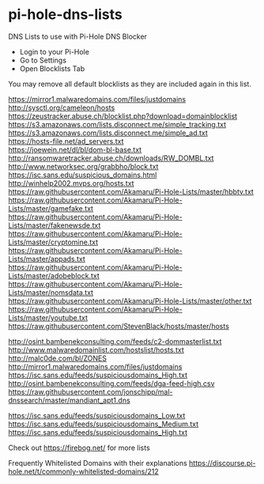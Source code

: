 # pi-hole-dns-lists
DNS Lists to use with Pi-Hole DNS Blocker

 - Login to your Pi-Hole
 - Go to Settings
 - Open Blocklists Tab
 
You may remove all default blocklists as they are included again in this list.

https://mirror1.malwaredomains.com/files/justdomains </br>
http://sysctl.org/cameleon/hosts </br>
https://zeustracker.abuse.ch/blocklist.php?download=domainblocklist 	 </br>
https://s3.amazonaws.com/lists.disconnect.me/simple_tracking.txt 	 </br>
https://s3.amazonaws.com/lists.disconnect.me/simple_ad.txt 	 </br>
https://hosts-file.net/ad_servers.txt 	 </br>
https://joewein.net/dl/bl/dom-bl-base.txt 	 </br>
http://ransomwaretracker.abuse.ch/downloads/RW_DOMBL.txt 	 </br>
http://www.networksec.org/grabbho/block.txt 	 </br>
https://isc.sans.edu/suspicious_domains.html 	 </br>
http://winhelp2002.mvps.org/hosts.txt 	 </br>
https://raw.githubusercontent.com/Akamaru/Pi-Hole-Lists/master/hbbtv.txt 	 </br>
https://raw.githubusercontent.com/Akamaru/Pi-Hole-Lists/master/gamefake.txt 	 </br>
https://raw.githubusercontent.com/Akamaru/Pi-Hole-Lists/master/fakenewsde.txt 	 </br>
https://raw.githubusercontent.com/Akamaru/Pi-Hole-Lists/master/cryptomine.txt 	 </br>
https://raw.githubusercontent.com/Akamaru/Pi-Hole-Lists/master/appads.txt 	 </br>
https://raw.githubusercontent.com/Akamaru/Pi-Hole-Lists/master/adobeblock.txt 	 </br>
https://raw.githubusercontent.com/Akamaru/Pi-Hole-Lists/master/nomsdata.txt 	 </br>
https://raw.githubusercontent.com/Akamaru/Pi-Hole-Lists/master/other.txt 	 </br>
https://raw.githubusercontent.com/Akamaru/Pi-Hole-Lists/master/youtube.txt 	 </br>
https://raw.githubusercontent.com/StevenBlack/hosts/master/hosts </br>

http://osint.bambenekconsulting.com/feeds/c2-dommasterlist.txt </br>
http://www.malwaredomainlist.com/hostslist/hosts.txt </br>
http://malc0de.com/bl/ZONES </br>
http://mirror1.malwaredomains.com/files/justdomains </br>
https://isc.sans.edu/feeds/suspiciousdomains_High.txt </br>
http://osint.bambenekconsulting.com/feeds/dga-feed-high.csv </br>
https://raw.githubusercontent.com/jonschipp/mal-dnssearch/master/mandiant_apt1.dns </br>

https://isc.sans.edu/feeds/suspiciousdomains_Low.txt </br>
https://isc.sans.edu/feeds/suspiciousdomains_Medium.txt </br>
https://isc.sans.edu/feeds/suspiciousdomains_High.txt </br>

Check out https://firebog.net/ for more lists

Frequently Whitelisted Domains with their explanations
https://discourse.pi-hole.net/t/commonly-whitelisted-domains/212
